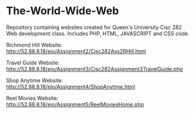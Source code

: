 # The-World-Wide-Web
Repository containing websites created for Queen's University Cisc 282 Web development class. Includes PHP, HTML, JAVASCRIPT and CSS code.

Richmond Hill Website: http://52.88.8.18/eio/Assignment2/Cisc282Ass2RHill.html

Travel Guide Website: http://52.88.8.18/eio/Assignment3/Cisc282Assignment3TravelGuide.php

Shop Anytime Website: http://52.88.8.18/eio/Assignment4/ShopAnytime.html

Reel Movies Website: http://52.88.8.18/eio/Assignment5/ReelMoviesHome.php
